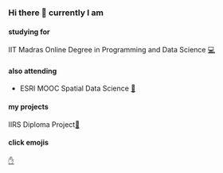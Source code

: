 ### Hi there 👋 currently I am

<!--
**NomitRwt/NomitRwt** is a ✨ _special_ ✨ repository because its `README.md` (this file) appears on your GitHub profile.

Here are some ideas to get you started:

- 🔭 I’m currently working on ...
- 🌱 I’m currently learning ...
- 👯 I’m looking to collaborate on ...
- 🤔 I’m looking for help with ...
- 💬 Ask me about ...
- 📫 How to reach me: ...
- 😄 Pronouns: ...
- ⚡ Fun fact: ...
-->
#### studying for
IIT Madras Online Degree in Programming and Data Science [:computer:](https://onlinedegree.iitm.ac.in/)
#### also attending
- ESRI MOOC Spatial Data Science [:hammer:](https://www.esri.com/training/catalog/5d76dcf7e9ccda09bef61294/spatial-data-science%3A-the-new-frontier-in-analytics/)
#### my projects
IIRS Diploma Project[:eyes:](https://github.com/NomitRwt/DiplomaProject)
#### click emojis
[:raised_hand:](https://gist.github.com/rxaviers/7360908)
